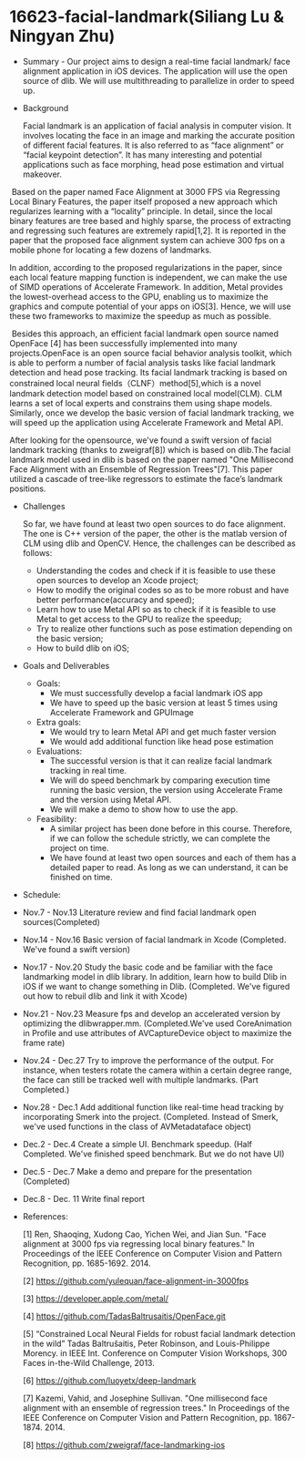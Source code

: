 # 16623-facial-landmark(Siliang Lu & Ningyan Zhu)
- Summary
      - Our project aims to design a real-time facial landmark/ face alignment application in iOS devices. The application will use the open source of dlib. We will use multithreading to parallelize in order to speed up.
- Background

  Facial landmark is an application of facial analysis in computer vision. It involves locating the face in an image and marking the accurate position of different facial features. It is also referred to as “face alignment” or “facial keypoint detection”. It has many interesting and potential applications such as face morphing, head pose estimation and virtual makeover.
  
  Based on the paper named Face Alignment at 3000 FPS via Regressing Local Binary Features, the paper itself proposed a new approach which regularizes learning with a “locality” principle. In detail, since the local binary features are tree based and highly sparse, the process of extracting and regressing such features are extremely rapid[1,2]. It is reported in the paper that the proposed face alignment system can achieve 300 fps on a mobile phone for locating a few dozens of landmarks. 
  
  In addition, according to the proposed regularizations in the paper, since each local feature mapping function is independent, we can make the use of SIMD operations of Accelerate Framework. In addition, Metal provides the lowest-overhead access to the GPU, enabling us to maximize the graphics and compute potential of your apps on iOS[3]. Hence, we will use these two frameworks to maximize the speedup as much as possible.
  
  Besides this approach, an efficient facial landmark open source named OpenFace [4] has been successfully implemented into many projects.OpenFace is an open source facial behavior analysis toolkit, which is able to perform a number of facial analysis tasks like facial landmark detection and head pose tracking. Its facial landmark tracking is based on constrained local neural fields（CLNF）method[5],which is a novel landmark detection model based on constrained local model(CLM). CLM learns a set of local experts and constrains them using shape models. Similarly, once we develop the basic version of facial landmark tracking, we will speed up the application using Accelerate Framework and Metal API. 
  
  After looking for the opensource, we've found a swift version of facial landmark tracking (thanks to zweigraf[8]) which is based on dlib.The facial landmark model used in dlib is based on the paper named "One Millisecond Face Alignment with an Ensemble of Regression Trees"[7]. This paper utilized a cascade of tree-like regressors to estimate the face’s landmark positions.
  
- Challenges

  So far, we have found at least two open sources to do face alignment. The one is C++ version of the paper, the other is the matlab version of CLM using dlib and OpenCV. Hence, the challenges can be described as follows:
   - Understanding the codes and check if it is feasible to use these open sources to develop an Xcode project;
   - How to modify the original codes so as to be more robust and have better performance(accuracy and speed);
   - Learn how to use Metal API so as to check if it is feasible to use Metal to get access to the GPU to realize the speedup;
   - Try to realize other functions such as pose estimation depending on the basic version;
   - How to build dlib on iOS;

- Goals and Deliverables
  - Goals:
     - We must successfully develop a facial landmark iOS app
     - We have to speed up the basic version at least 5 times using Accelerate Framework and GPUImage
  - Extra goals:
     - We would try to learn Metal API and get much faster version 
     - We would add additional function like head pose estimation
  - Evaluations:
     - The successful version is that it can realize facial landmark tracking in real time.
     - We will do speed benchmark by comparing execution time running the basic version, the version using Accelerate Frame and the version using Metal API.
     - We will make a demo to show how to use the app.
  - Feasibility:
     - A similar project has been done before in this course. Therefore, if we can follow the schedule strictly, we can complete the project on time.
     - We have found at least two open sources and each of them has a detailed paper to read. As long as we can understand, it can be finished on time.
     
- Schedule:
 - Nov.7 - Nov.13  Literature review and find facial landmark open sources(Completed) 
 - Nov.14 - Nov.16 Basic version of facial landmark in Xcode (Completed. We've found a swift version)
 - Nov.17 - Nov.20 Study the basic code and be familiar with the face landmarking model in dlib library. In addition, learn how to build Dlib in iOS if we want to change something in Dlib. (Completed. We've figured out how to rebuil dlib and link it with Xcode)
 - Nov.21 - Nov.23 Measure fps and develop an accelerated version by optimizing the dlibwrapper.mm. (Completed.We've used CoreAnimation in Profile and use attributes of AVCaptureDevice object to maximize the frame rate)
 - Nov.24 - Dec.27 Try to improve the performance of the output. For instance, when testers rotate the camera within a certain degree range, the face can still be tracked well with multiple landmarks. (Part Completed.)
 - Nov.28 - Dec.1 Add additional function like real-time head tracking by incorporating Smerk into the project. (Completed. Instead of Smerk, we've used functions in the class of AVMetadataface object)
 - Dec.2 - Dec.4 Create a simple UI. Benchmark speedup. (Half Completed. We've finished speed benchmark. But we do not have UI)
 - Dec.5 - Dec.7 Make a demo and prepare for the presentation (Completed)
 - Dec.8 - Dec. 11 Write final report

- References:

  [1] Ren, Shaoqing, Xudong Cao, Yichen Wei, and Jian Sun. "Face alignment at 3000 fps via regressing local binary features." In Proceedings of the IEEE Conference on Computer Vision and Pattern Recognition, pp. 1685-1692. 2014.
  
  [2] https://github.com/yulequan/face-alignment-in-3000fps
  
  [3] https://developer.apple.com/metal/ 
  
  [4] https://github.com/TadasBaltrusaitis/OpenFace.git

  [5] “Constrained Local Neural Fields for robust facial landmark detection in the wild” Tadas Baltrušaitis, Peter Robinson, and Louis-Philippe Morency. in IEEE Int. Conference on Computer Vision Workshops, 300 Faces in-the-Wild Challenge, 2013.
  
  [6] https://github.com/luoyetx/deep-landmark
  
  [7] Kazemi, Vahid, and Josephine Sullivan. "One millisecond face alignment with an ensemble of regression trees." In Proceedings of the IEEE Conference on Computer Vision and Pattern Recognition, pp. 1867-1874. 2014.
  
  [8] https://github.com/zweigraf/face-landmarking-ios


